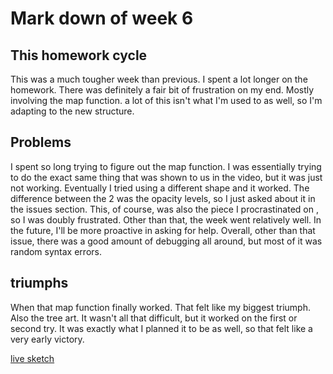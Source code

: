 # Mark down of week 6

## This homework cycle
This was a much tougher week than previous. I spent a lot longer on the homework.
There was definitely a fair bit of frustration on my end. Mostly involving the map
function. a lot of this isn't what I'm used to as well, so I'm adapting to the new structure.

## Problems
I spent so long trying to figure out the map function. I was essentially trying to
do the exact same thing that was shown to us in the video, but it was just not working.
Eventually I tried using a different shape and it worked. The difference between the 2
was the opacity levels, so I just asked about it in the issues section. This, of course, was also the piece I procrastinated on
, so I was doubly frustrated. Other than that, the week went relatively well. In the future, I'll be more proactive in asking for help. Overall, other than that issue, there was a good amount of debugging all around, but most of it was random syntax errors.

## triumphs
When that map function finally worked. That felt like my biggest triumph. Also the tree art. It wasn't all that difficult, but it worked on the first or second try. It was exactly what I planned it to be as well, so that felt like a very early victory.

[live sketch](https://lbecker137.github.io/120-work/hw-6/)

